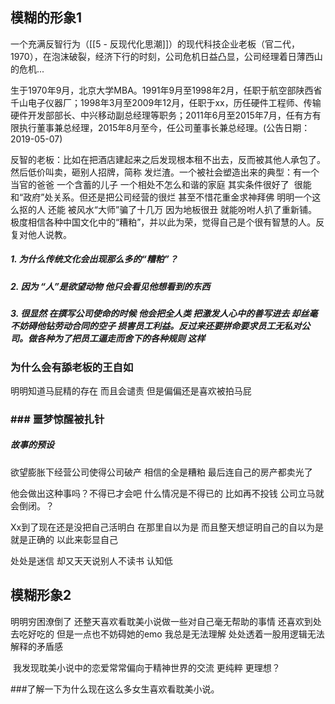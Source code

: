 ## 模糊的形象1

一个充满反智行为（[[5 - 反现代化思潮]]）的现代科技企业老板（官二代，1970），在泡沫破裂，经济下行的时刻，公司危机日益凸显，公司经理着日薄西山的危机...

生于1970年9月，北京大学MBA。1991年9月至1998年2月，任职于航空部陕西省千山电子仪器厂；1998年3月至2009年12月，任职于xx，历任硬件工程师、传输硬件开发部部长、中兴移动副总经理等职务；2011年6月至2015年7月，任有方有限执行董事兼总经理，2015年8月至今，任公司董事长兼总经理。(公告日期：2019-05-07)

反智的老板：比如在把酒店建起来之后发现根本租不出去，反而被其他人承包了。 然后低价叫卖，砸别人招牌，简称 发烂渣。一个被社会塑造出来的典型：有一个当官的爸爸 一个含蓄的儿子 一个相处不怎么和谐的家庭 其实条件很好了  很能和“政府”处关系。但还是把公司经营的很烂 甚至不惜花重金求神拜佛 明明一个这么抠的人 还能 被风水“大师”骗了十几万 因为地板很丑 就能吩咐人扒了重新铺。极度相信各种中国文化中的“糟粕”，并以此为荣，觉得自己是个很有智慧的人。反复对他人说教。
##### 1. 为什么传统文化会出现那么多的“糟粕”？
##### 2. 因为 “人”是欲望动物 他只会看见他想看到的东西
##### 3. 很显然 在撰写公司使命的时候 他会把全人类 把激发人心中的善写进去 却丝毫不妨碍他钻劳动合同的空子 损害员工利益。反过来还要拼命要求员工无私对公司。做各种为了把员工逼走而舍下的各种规则 这样

### 为什么会有舔老板的王自如

明明知道马屁精的存在 而且会谴责 但是偏偏还是喜欢被拍马屁

### ### 噩梦惊醒被扎针

##### 故事的预设 
欲望膨胀下经营公司使得公司破产 相信的全是糟粕 最后连自己的房产都卖光了

他会做出这种事吗？不得已才会吧 什么情况是不得已的 比如再不投钱 公司立马就会倒闭。？

Xx到了现在还是没把自己活明白 在那里自以为是 而且整天想证明自己的自以为是就是正确的 以此来彰显自己

处处是迷信 却又天天说别人不读书 认知低

## 模糊形象2
明明穷困潦倒了 还整天喜欢看耽美小说做一些对自己毫无帮助的事情 还喜欢到处去吃好吃的 但是一点也不妨碍她的emo 我总是无法理解 处处透着一股用逻辑无法解释的矛盾感

 我发现耽美小说中的恋爱常常偏向于精神世界的交流 更纯粹 更理想？

###了解一下为什么现在这么多女生喜欢看耽美小说。
